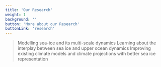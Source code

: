 ```yaml
---
title: 'Our Research'
weight: 1
background: ''
button: 'More about our Research'
buttonLink: 'research'
---
```


 > Modelling sea-ice and its multi-scale dynamics
 > Learning about the interplay between sea ice and upper ocean dynamics
 > Improving existing climate models and climate projections with better sea ice representation

